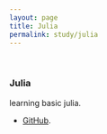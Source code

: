 ```yaml
---
layout: page
title: Julia
permalink: study/julia
---
```

<br/>

### Julia

learning basic julia.

* [GitHub](https://github.com/aslla77/Practice-Julia). 

<br/>
